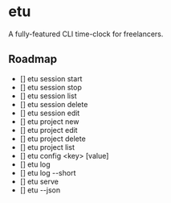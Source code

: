# etu

A fully-featured CLI time-clock for freelancers.

## Roadmap

- [] etu session start
- [] etu session stop
- [] etu session list
- [] etu session delete
- [] etu session edit
- [] etu project new
- [] etu project edit
- [] etu project delete
- [] etu project list
- [] etu config &lt;key&gt; [value]
- [] etu log
- [] etu log --short
- [] etu serve
- [] etu --json
